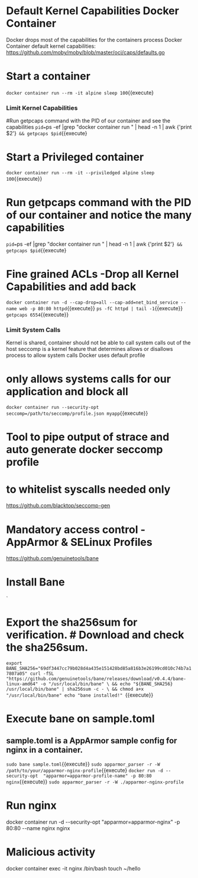 # Default Kernel Capabilities Docker Container
Docker drops most of the capabilities for the containers process
Docker Container default kernel capabilities: https://github.com/moby/moby/blob/master/oci/caps/defaults.go

# Start a container
`docker container run --rm -it alpine sleep 100`{{execute}

### Limit Kernel Capabilities

#Run getpcaps command with the PID of our container and see the capabilities
`pid=`ps -ef |grep "docker container run " | head -n 1 | awk {'print $2'}` && getpcaps $pid`{{execute}

# Start a Privileged container
`docker container run --rm -it --priviledged alpine sleep 100`{{execute}}

# Run getpcaps command with the PID of our container and notice the many capabilities
`pid=`ps -ef |grep "docker container run " | head -n 1 | awk {'print $2'}` && getpcaps $pid`{{execute}

# Fine grained ACLs -Drop all Kernel Capabilities and add back
`docker container run -d --cap-drop=all --cap-add=net_bind_service --name web -p 80:80 httpd`{{execute}}
`ps -fC httpd | tail -1`{{execute}}
`getpcaps 6554`{{execute}}

### Limit System Calls
Kernel is shared, container should not be able to call system calls out of the host
seccomp is a kernel feature that determines allows or disallows process to allow system calls
Docker uses default profile

# only allows systems calls for our application and block all
`docker container run --security-opt  seccomp=/path/to/seccomp/profile.json myapp`{{execute}}

# Tool to pipe output of strace and auto generate docker seccomp profile
# to whitelist syscalls needed only
https://github.com/blacktop/seccomp-gen

# Mandatory access control - AppArmor & SELinux Profiles
https://github.com/genuinetools/bane

# Install Bane
`
# Export the sha256sum for verification. # Download and check the sha256sum.
`export BANE_SHA256="69df3447cc79b028d4a435e151428bd85a816b3e26199cd010c74b7a17807a05"
curl -fSL "https://github.com/genuinetools/bane/releases/download/v0.4.4/bane-linux-amd64" -o "/usr/local/bin/bane" \
	&& echo "${BANE_SHA256}  /usr/local/bin/bane" | sha256sum -c - \
	&& chmod a+x "/usr/local/bin/bane"
echo "bane installed!"
`{{execute}}

# Execute bane on sample.toml
## sample.toml is a AppArmor sample config for nginx in a container.
`sudo bane sample.toml`{{execute}}
`sudo apparmor_parser -r -W /path/to/your/apparmor-nginx-profile`{{execute}
`docker run -d --security-opt  "apparmor=apparmor-profile-name" -p 80:80 nginx`{{execute}}
`sudo apparmor_parser -r -W ./apparmor-nginx-profile`

# Run nginx
docker container run -d --security-opt "apparmor=apparmor-nginx" -p 80:80 --name nginx nginx

# Malicious activity
docker container exec -it nginx /bin/bash
touch ~/hello

